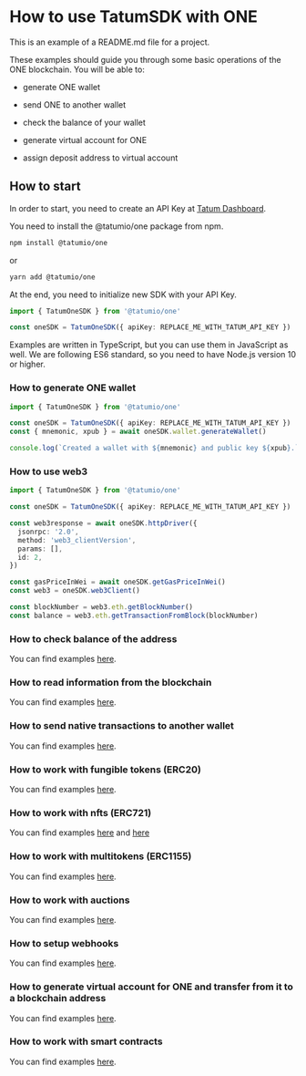 # How to use TatumSDK with ONE

This is an example of a README.md file for a project.

These examples should guide you through some basic operations of the ONE blockchain. You will be able to:

- generate ONE wallet
- send ONE to another wallet
- check the balance of your wallet

- generate virtual account for ONE
- assign deposit address to virtual account

## How to start

In order to start, you need to create an API Key at [Tatum Dashboard](https://dashboard.tatum.io).

You need to install the @tatumio/one package from npm.

```bash
npm install @tatumio/one
```

or

```bash
yarn add @tatumio/one
```

At the end, you need to initialize new SDK with your API Key.

```typescript
import { TatumOneSDK } from '@tatumio/one'

const oneSDK = TatumOneSDK({ apiKey: REPLACE_ME_WITH_TATUM_API_KEY })
```

Examples are written in TypeScript, but you can use them in JavaScript as well. We are following ES6 standard, so you
need to have Node.js version 10 or higher.

### How to generate ONE wallet

```typescript
import { TatumOneSDK } from '@tatumio/one'

const oneSDK = TatumOneSDK({ apiKey: REPLACE_ME_WITH_TATUM_API_KEY })
const { mnemonic, xpub } = await oneSDK.wallet.generateWallet()

console.log(`Created a wallet with ${mnemonic} and public key ${xpub}.`)
```

### How to use web3

```typescript
import { TatumOneSDK } from '@tatumio/one'

const oneSDK = TatumOneSDK({ apiKey: REPLACE_ME_WITH_TATUM_API_KEY })

const web3response = await oneSDK.httpDriver({
  jsonrpc: '2.0',
  method: 'web3_clientVersion',
  params: [],
  id: 2,
})

const gasPriceInWei = await oneSDK.getGasPriceInWei()
const web3 = oneSDK.web3Client()

const blockNumber = web3.eth.getBlockNumber()
const balance = web3.eth.getTransactionFromBlock(blockNumber)
```

### How to check balance of the address

You can find examples [here](./src/app/one.balance.example.ts).

### How to read information from the blockchain

You can find examples [here](./src/app/one.blockchain.example.ts).

### How to send native transactions to another wallet

You can find examples [here](./src/app/one.tx.example.ts).

### How to work with fungible tokens (ERC20)

You can find examples [here](./src/app/one.erc20.example.ts).

### How to work with nfts (ERC721)

You can find examples [here](./src/app/one.nft.example.ts) and [here](./src/app/one.nft.express.mint.example.ts)

### How to work with multitokens (ERC1155)

You can find examples [here](./src/app/one.multitoken.example.ts).

### How to work with auctions

You can find examples [here](./src/app/one.auction.example.ts).

### How to setup webhooks

You can find examples [here](./src/app/one.subscriptions.example.ts).

### How to generate virtual account for ONE and transfer from it to a blockchain address

You can find examples [here](./src/app/one.virtualAccount.example.ts).

### How to work with smart contracts

You can find examples [here](./src/app/one.smartContract.example.ts).
